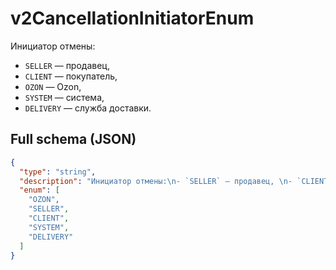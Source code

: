 # v2CancellationInitiatorEnum

Инициатор отмены:
- `SELLER` — продавец, 
- `CLIENT` — покупатель,
- `OZON` — Ozon,  
- `SYSTEM` — система, 
- `DELIVERY` — служба доставки.


## Full schema (JSON)
```json
{
  "type": "string",
  "description": "Инициатор отмены:\n- `SELLER` — продавец, \n- `CLIENT` — покупатель,\n- `OZON` — Ozon,  \n- `SYSTEM` — система, \n- `DELIVERY` — служба доставки.\n",
  "enum": [
    "OZON",
    "SELLER",
    "CLIENT",
    "SYSTEM",
    "DELIVERY"
  ]
}
```
